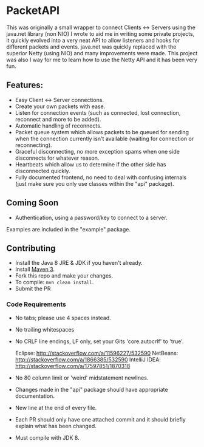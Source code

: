 # PacketAPI

This was originally a small wrapper to connect Clients <-> Servers using the java.net library (non NIO) I wrote to aid me in writing some private projects, it quickly evolved into a very neat API to allow listeners and hooks for different packets and events. java.net was quickly replaced with the superior Netty (using NIO) and many improvements were made.
This project was also I way for me to learn how to use the Netty API and it has been very fun.

## Features:

* Easy Client <-> Server connections.
* Create your own packets with ease.
* Listen for connection events (such as connected, lost connection, reconnect and more to be added).
* Automatic handling of reconnects.
* Packet queue system which allows packets to be queued for sending when the connection currently isn't available (waiting for connection or reconnecting).
* Graceful disconnecting, no more exception spams when one side disconnects for whatever reason.
* Heartbeats which allow us to determine if the other side has disconnected quickly.
* Fully documented frontend, no need to deal with confusing internals (just make sure you only use classes within the "api" package).

## Coming Soon

* Authentication, using a password/key to connect to a server.

Examples are included in the "example" package.

## Contributing

* Install the Java 8 JRE & JDK if you haven't already.
* Install [Maven 3](http://maven.apache.org/download.html).
* Fork this repo and make your changes.
* To compile: ```mvn clean install```.
* Submit the PR

### Code Requirements

* No tabs; please use 4 spaces instead.
* No trailing whitespaces
* No CRLF line endings, LF only, set your Gits 'core.autocrlf' to 'true'.

    Eclipse: http://stackoverflow.com/a/11596227/532590
    NetBeans: http://stackoverflow.com/a/1866385/532590
    IntelliJ IDEA: http://stackoverflow.com/a/17597851/1870318
* No 80 column limit or 'weird' midstatement newlines.
* Changes made in the "api" package should have appropriate documentation.
* New line at the end of every file.
* Each PR should only have one attached commit and it should briefly explain what has been changed.
* Must compile with JDK 8.